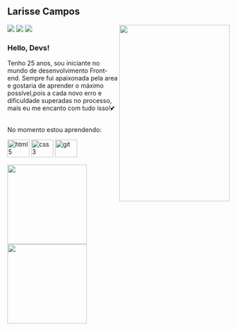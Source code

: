 ## Larisse Campos

 <div style="display: inline_flex">
  <img align="right" alt="" width="250" height="400" src="https://o.remove.bg/downloads/9c7d2bce-5acf-4b7f-adac-61fed697b809/Perfilgithub.png__1_-removebg-preview.png" />
  </div>

<div>

  <a href="https://instagram.com/larisse_ca" target="_blank"><img src="https://img.shields.io/badge/-Instagram-%23E4405F?style=for-the-badge&logo=instagram&logoColor=white" target="_blank"></a>
  <a href = "mailto:contato@larissecampos_@outlook.com"><img src="https://img.shields.io/badge/Microsoft_Outlook-0078D4?style=for-the-badge&logo=microsoft-outlook&logoColor=white" target="_blank"></a>
  <a href="https://www.linkedin.com/in/larisse-campos" target="_blank"><img src="https://img.shields.io/badge/-LinkedIn-%230077B5?style=for-the-badge&logo=linkedin&logoColor=white" target="_blank"></a>   
</div>


### Hello, Devs!

Tenho 25 anos, sou iniciante no mundo de desenvolvimento Front-end. Sempre fui apaixonada pela area e gostaria de aprender o máximo possível,pois a cada novo erro e dificuldade superadas no processo, mais eu me encanto com tudo isso!💕
 
 
 
 
   
<br>No momento estou aprendendo: 

<div style="display: inline_block">
  <img align="center" alt="html5" width="50" height="40" src="https://cdn.jsdelivr.net/gh/devicons/devicon/icons/html5/html5-plain-wordmark.svg" />
  <img align="center" alt="css3" width="50" height="40" src="https://cdn.jsdelivr.net/gh/devicons/devicon/icons/css3/css3-original-wordmark.svg" />
  <img align="center" alt="git" width="50" height="40" src="https://cdn.jsdelivr.net/gh/devicons/devicon/icons/git/git-plain-wordmark.svg" />
          
 </div>       
 <br>

   
<div>
  <a href="https://github.com/larissecampos">
  <img height="180em" src="https://github-readme-stats.vercel.app/api/top-langs/?username=larissecampos&layout=compact&langs_count=7&theme=dracula"/> <br>
  <img height="180em" src="https://github-readme-stats.vercel.app/api?username=larissecampos&show_icons=true&theme=dracula&include_all_commits=true&count_private=true"/>
</div>

  


<!---
LarisseCampos/LarisseCampos is a ✨ special ✨ repository because its `README.md` (this file) appears on your GitHub profile.
You can click the Preview link to take a look at your changes.
--->
